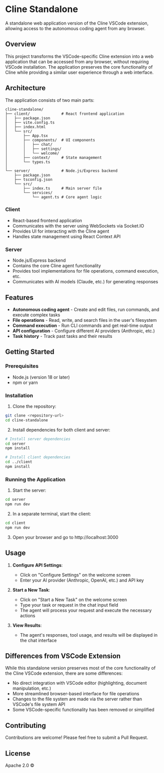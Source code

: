 # Cline Standalone

A standalone web application version of the Cline VSCode extension, allowing access to the autonomous coding agent from any browser.

## Overview

This project transforms the VSCode-specific Cline extension into a web application that can be accessed from any browser, without requiring VSCode installation. The application preserves the core functionality of Cline while providing a similar user experience through a web interface.

## Architecture

The application consists of two main parts:

```
cline-standalone/
├── client/              # React frontend application
│   ├── package.json
│   ├── vite.config.ts
│   ├── index.html
│   └── src/
│       ├── App.tsx
│       ├── components/  # UI components
│       │   ├── chat/
│       │   ├── settings/
│       │   └── welcome/
│       ├── context/     # State management
│       └── types.ts
│
└── server/              # Node.js/Express backend
    ├── package.json
    ├── tsconfig.json
    └── src/
        ├── index.ts     # Main server file
        └── services/
            └── agent.ts # Core agent logic
```

### Client

- React-based frontend application
- Communicates with the server using WebSockets via Socket.IO
- Provides UI for interacting with the Cline agent
- Handles state management using React Context API

### Server

- Node.js/Express backend
- Contains the core Cline agent functionality
- Provides tool implementations for file operations, command execution, etc.
- Communicates with AI models (Claude, etc.) for generating responses

## Features

- **Autonomous coding agent** - Create and edit files, run commands, and execute complex tasks
- **File operations** - Read, write, and search files in the user's filesystem
- **Command execution** - Run CLI commands and get real-time output
- **API configuration** - Configure different AI providers (Anthropic, etc.)
- **Task history** - Track past tasks and their results

## Getting Started

### Prerequisites

- Node.js (version 18 or later)
- npm or yarn

### Installation

1. Clone the repository:
```bash
git clone <repository-url>
cd cline-standalone
```

2. Install dependencies for both client and server:
```bash
# Install server dependencies
cd server
npm install

# Install client dependencies
cd ../client
npm install
```

### Running the Application

1. Start the server:
```bash
cd server
npm run dev
```

2. In a separate terminal, start the client:
```bash
cd client
npm run dev
```

3. Open your browser and go to http://localhost:3000

## Usage

1. **Configure API Settings**:
   - Click on "Configure Settings" on the welcome screen
   - Enter your AI provider (Anthropic, OpenAI, etc.) and API key

2. **Start a New Task**:
   - Click on "Start a New Task" on the welcome screen
   - Type your task or request in the chat input field
   - The agent will process your request and execute the necessary actions

3. **View Results**:
   - The agent's responses, tool usage, and results will be displayed in the chat interface

## Differences from VSCode Extension

While this standalone version preserves most of the core functionality of the Cline VSCode extension, there are some differences:

- No direct integration with VSCode editor (highlighting, document manipulation, etc.)
- More streamlined browser-based interface for file operations
- Changes to the file system are made via the server rather than VSCode's file system API
- Some VSCode-specific functionality has been removed or simplified

## Contributing

Contributions are welcome! Please feel free to submit a Pull Request.

## License

Apache 2.0 ©

